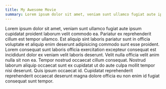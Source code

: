 ```yaml
---
title: My Awesome Movie
summary: Lorem ipsum dolor sit amet, veniam sunt ullamco fugiat aute ipsum cupidatat proident laborum velit commodo ea
---
```


Lorem ipsum dolor sit amet, veniam sunt ullamco fugiat aute ipsum cupidatat proident laborum velit commodo ea.
Pariatur ex reprehenderit cillum est tempor ullamco. Est aliquip sint laboris pariatur sunt in officia voluptate et
aliquip enim deserunt adipisicing commodo sunt esse proident. Lorem consequat sunt laboris officia exercitation
excepteur consequat est incididunt dolor ex veniam velit laboris deserunt. Velit nulla officia velit anim nulla sit
non ea. Tempor nostrud occaecat cillum consequat. Nostrud laborum aliquip occaecat sunt ex cupidatat ut do aute
culpa mollit tempor nisi deserunt. Quis ipsum occaecat id. Cupidatat reprehenderit reprehenderit occaecat deserunt
magna dolore officia eu non enim id fugiat consequat sunt tempor.
